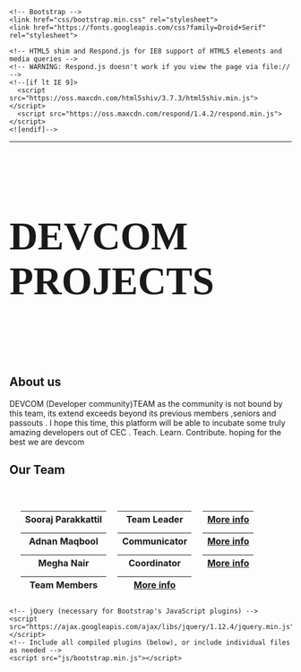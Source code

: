 <html lang="en">
  <head>
    <meta charset="utf-8">
    <meta http-equiv="X-UA-Compatible" content="IE=edge">
    <meta name="viewport" content="width=device-width, initial-scale=1">
    <!-- The above 3 meta tags *must* come first in the head; any other head content must come *after* these tags -->
    <title>DEVCOM PROJECTS</title>

    <!-- Bootstrap -->
    <link href="css/bootstrap.min.css" rel="stylesheet">
    <link href="https://fonts.googleapis.com/css?family=Droid+Serif" rel="stylesheet">

    <!-- HTML5 shim and Respond.js for IE8 support of HTML5 elements and media queries -->
    <!-- WARNING: Respond.js doesn't work if you view the page via file:// -->
    <!--[if lt IE 9]>
      <script src="https://oss.maxcdn.com/html5shiv/3.7.3/html5shiv.min.js"></script>
      <script src="https://oss.maxcdn.com/respond/1.4.2/respond.min.js"></script>
    <![endif]-->
<style>
 h1{ 
    font-family: 'Droid Serif', serif;
    font-size: 5em;
    }
table {
    border-collapse: separate;
    border-spacing: 20px 10px;
}

</style>

  </head>
  <body>
    <hr>
    <br>
    <h1> DEVCOM PROJECTS</h1>
<br>
<br>
<br>



<div class="container">
<h2>About us</h2>
<div class="row">
<div class="col-lg-9">
<div class="well">

<p>DEVCOM (Developer community)TEAM 
as the community is not bound by this team, its extend exceeds beyond its previous members ,seniors and passouts . I hope this time, this platform will be able to incubate some truly amazing developers out of CEC . 
Teach.
Learn.
Contribute.
hoping for the best 
we are devcom 
</p>
</div></div></div></div>



<div class="container">
<h2>Our Team</h2>
<br>
<div class="row">
<div class="col-lg-9">
<div class="well">
<table >
<tr>
      <th>Sooraj Parakkattil</th>
      <th> Team Leader</th>
      <th><a href="https://www.facebook.com/soorajiam" class="btn">More info</a></th>
      </tr>
<tr>
      <th>Adnan Maqbool</th>
      <th>Communicator</th>
      <th><a href="https://www.facebook.com/profile.php?id=1397376003" class="btn">More info</a></th></tr>
<tr>
      <th>Megha Nair</th>
      <th>Coordinator</th>
      <th><a href="https://www.facebook.com/megha.nair.758" class="btn">More info </a></th></tr>
<tr>
      <th>Team Members</th>
      <th><a href="https://www.facebook.com/photo.php?fbid=1286798481376571&set=a.310638012325961.73424.100001392943546&type=3&theater" class="btn">More info</a></th></tr>


</table>
</div></div></div></div>

    <!-- jQuery (necessary for Bootstrap's JavaScript plugins) -->
    <script src="https://ajax.googleapis.com/ajax/libs/jquery/1.12.4/jquery.min.js"></script>
    <!-- Include all compiled plugins (below), or include individual files as needed -->
    <script src="js/bootstrap.min.js"></script>
  </body>
</html>

